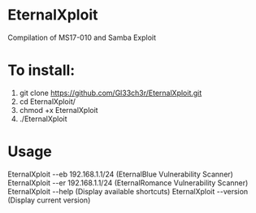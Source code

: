 # EternalXploit
Compilation of MS17-010 and Samba Exploit

# To install:

1. git clone https://github.com/Gl33ch3r/EternalXploit.git
2. cd EternalXploit/
3. chmod +x EternalXploit
4. ./EternalXploit

# Usage

 EternalXploit --eb 192.168.1.1/24 (EternalBlue Vulnerability Scanner)
 EternalXploit --er 192.168.1.1/24 (EternalRomance Vulnerability Scanner)
 EternalXploit --help (Display available shortcuts)
 EternalXploit --version (Display current version)

